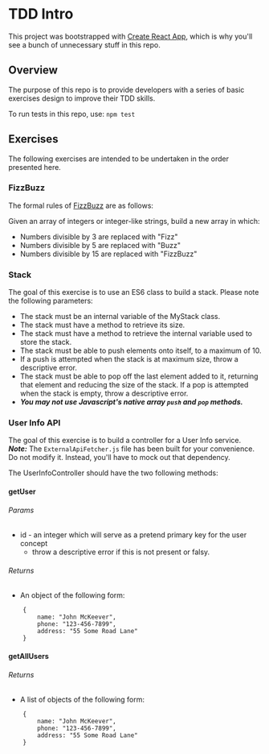 # TDD Intro

This project was bootstrapped with [Create React App](https://github.com/facebook/create-react-app),
which is why you'll see a bunch of unnecessary stuff in this repo.

## Overview

The purpose of this repo is to provide developers with a series of basic exercises design to improve
their TDD skills.

To run tests in this repo, use:
`npm test`

## Exercises

The following exercises are intended to be undertaken in the order presented here.

### FizzBuzz

The formal rules of [FizzBuzz](https://en.wikipedia.org/wiki/Fizz_buzz) are as follows:

Given an array of integers or integer-like strings, build a new array in which:

* Numbers divisible by 3 are replaced with "Fizz"
* Numbers divisible by 5 are replaced with "Buzz"
* Numbers divisible by 15 are replaced with "FizzBuzz"

### Stack

The goal of this exercise is to use an ES6 class to build a stack. Please note the following parameters:

* The stack must be an internal variable of the MyStack class.
* The stack must have a method to retrieve its size.
* The stack must have a method to retrieve the internal variable used to store the stack.
* The stack must be able to push elements onto itself, to a maximum of 10.
 * If a push is attempted when the stack is at maximum size, throw a descriptive error.
* The stack must be able to pop off the last element added to it, returning that element and reducing the size of the stack.
 If a pop is attempted when the stack is empty, throw a descriptive error.
* ***You may not use Javascript's native array `push` and `pop` methods.***

### User Info API

The goal of this exercise is to build a controller for a User Info service.
***Note:*** The `ExternalApiFetcher.js` file has been built for your convenience. Do not modify it.
Instead, you'll have to mock out that dependency.

The UserInfoController should have the two following methods:

#### getUser
###### Params
* id - an integer which will serve as a pretend primary key for the user concept
  * throw a descriptive error if this is not present or falsy.
###### Returns
* An object of the following form:
``` 
    {
        name: "John McKeever",
        phone: "123-456-7899",
        address: "55 Some Road Lane"
    }
```

#### getAllUsers
###### Returns
* A list of objects of the following form:
``` 
    {
        name: "John McKeever",
        phone: "123-456-7899",
        address: "55 Some Road Lane"
    }
```